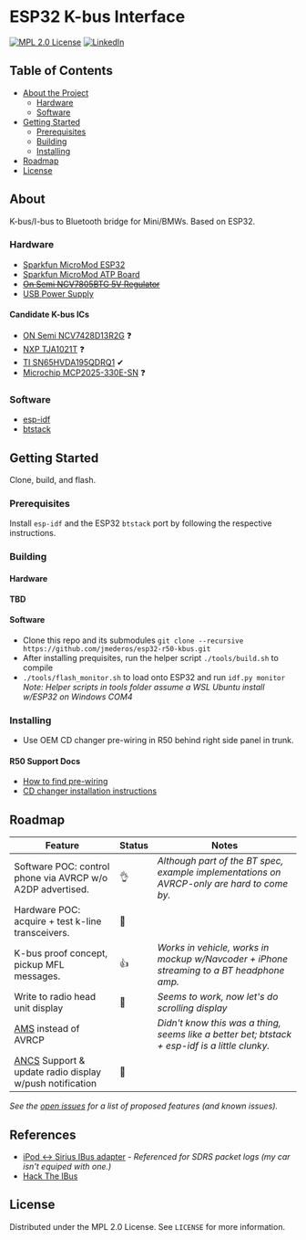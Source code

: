 # ESP32 K-bus Interface

[![MPL 2.0 License][license-shield]][license-url]
[![LinkedIn][linkedin-shield]][linkedin-url]

## Table of Contents

* [About the Project](#about)
  * [Hardware](#hardware)
  * [Software](#software)
* [Getting Started](#getting-started)
  * [Prerequisites](#prerequisites)
  * [Building](#building)
  * [Installing](#installing)
* [Roadmap](#roadmap)
* [License](#license)

## About

K-bus/I-bus to Bluetooth bridge for Mini/BMWs. Based on ESP32.

### Hardware

* [Sparkfun MicroMod ESP32](https://www.sparkfun.com/products/16781)
* [Sparkfun MicroMod ATP Board](https://www.sparkfun.com/products/16885)
* ~~[On Semi NCV7805BTG 5V Regulator](https://www.digikey.com/en/products/detail/on-semiconductor/921437)~~
* [USB Power Supply](https://www.amazon.com/gp/product/B07KWRH61D)

#### Candidate K-bus ICs

* [ON Semi NCV7428D13R2G](https://www.digikey.com/en/products/detail/on-semiconductor/5022588) ❓
* [NXP TJA1021T](https://www.digikey.com/en/products/detail/nxp-usa-inc/2034448) ❓
* [TI SN65HVDA195QDRQ1](https://www.digikey.com/en/products/detail/texas-instruments/2094636) ✔
* [Microchip MCP2025-330E-SN](https://www.digikey.com/en/products/detail/microchip-technology/3543134) ❓

### Software

* [esp-idf](https://github.com/espressif/esp-idf)
* [btstack](https://github.com/bluekitchen/btstack)

<!-- GETTING STARTED -->
## Getting Started

Clone, build, and flash.

### Prerequisites

Install `esp-idf` and the ESP32 `btstack` port by following the respective instructions.

### Building

#### Hardware

**TBD**

#### Software

* Clone this repo and its submodules `git clone --recursive https://github.com/jmederos/esp32-r50-kbus.git`
* After installing prequisites, run the helper script `./tools/build.sh` to compile
* `./tools/flash_monitor.sh` to load onto ESP32 and run `idf.py monitor`
_Note: Helper scripts in tools folder assume a WSL Ubuntu install w/ESP32 on Windows COM4_

### Installing

* Use OEM CD changer pre-wiring in R50 behind right side panel in trunk.

#### R50 Support Docs
* [How to find pre-wiring](https://www.northamericanmotoring.com/forums/navigation-and-audio/224408-can-t-find-cd-changer-pre-wiring.html)
* [CD changer installation instructions](https://new.minimania.com/images/instructions/OEM%20CD%20Changer.pdf)

## Roadmap
| Feature | Status | Notes |
| --- | --- | --- |
| Software POC: control phone via AVRCP w/o A2DP advertised. | 👌 | _Although part of the BT spec, example implementations on AVRCP-only are hard to come by._ |
| Hardware POC: acquire + test k-line transceivers. | 🙌 |   |
| K-bus proof concept, pickup MFL messages. | 👍 | _Works in vehicle, works in mockup w/Navcoder + iPhone streaming to a BT headphone amp._ |
| Write to radio head unit display | 🥳 | _Seems to work, now let's do scrolling display_ |
| [AMS](https://developer.apple.com/library/archive/documentation/CoreBluetooth/Reference/AppleMediaService_Reference/Specification/Specification.html) instead of AVRCP |   | _Didn't know this was a thing, seems like a better bet; btstack + esp-idf is a little clunky._ |
| [ANCS](https://developer.apple.com/library/archive/documentation/CoreBluetooth/Reference/AppleNotificationCenterServiceSpecification/Introduction/Introduction.html) Support & update radio display w/push notification | 🤞 |   |

_See the [open issues](https://github.com/jmederos/esp32-r50-kbus/issues) for a list of proposed features (and known issues)._

## References
* [iPod ↔ Sirius IBus adapter](https://github.com/blalor/iPod_IBus_adapter) - _Referenced for SDRS packet logs (my car isn't equiped with one.)_
* [Hack The IBus](http://web.archive.org/web/20110320205413/http://ibus.stuge.se/Main_Page)

## License

Distributed under the MPL 2.0 License. See `LICENSE` for more information.

<!-- MARKDOWN LINKS & IMAGES -->
<!-- https://www.markdownguide.org/basic-syntax/#reference-style-links -->
[license-shield]: https://img.shields.io/badge/license-MPL%202.0-blue
[license-url]: https://github.com/jmederos/esp32-r50-kbus/blob/master/LICENSE
[linkedin-shield]: https://img.shields.io/badge/-LinkedIn-black.svg?style=flat-square&logo=linkedin&colorB=555
[linkedin-url]: https://linkedin.com/in/jacobmederos
